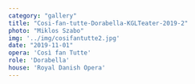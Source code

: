 ```yaml
---
category: "gallery"
title: "Cosi-fan-tutte-Dorabella-KGLTeater-2019-2"
photo: "Miklos Szabo"
img: '../img/cosifantutte2.jpg'
date: "2019-11-01"
opera: 'Così fan Tutte'
role: 'Dorabella'
house: 'Royal Danish Opera'
---
```

